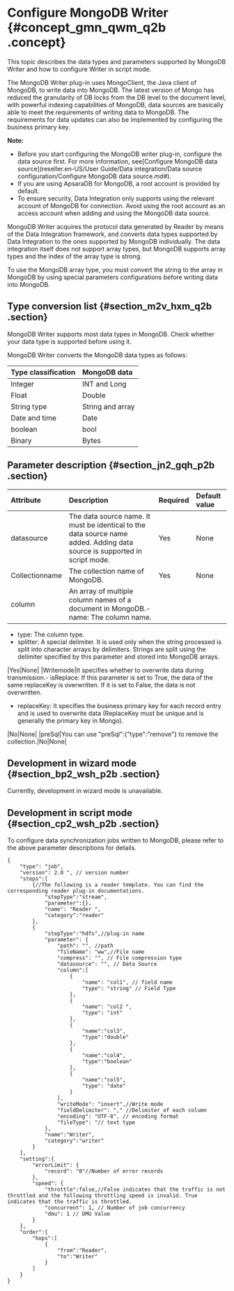# Configure MongoDB Writer {#concept_gmn_qwm_q2b .concept}

This topic describes the data types and parameters supported by MongoDB Writer and how to configure Writer in script mode.

The MongoDB Writer plug-in uses MongoClient, the Java client of MongoDB, to write data into MongoDB. The latest version of Mongo has reduced the granularity of DB locks from the DB level to the document level, with powerful indexing capabilities of MongoDB, data sources are basically able to meet the requirements of writing data to MongoDB. The requirements for data updates can also be implemented by configuring the business primary key.

**Note:** 

-   Before you start configuring the MongoDB writer plug-in, configure the data source first. For more information, see[Configure MongoDB data source](reseller.en-US/User Guide/Data integration/Data source configuration/Configure MongoDB data source.md#).
-   If you are using ApsaraDB for MongoDB, a root account is provided by default.
-   To ensure security, Data Integration only supports using the relevant account of MongoDB for connection. Avoid using the root account as an access account when adding and using the MongoDB data source.

MongoDB Writer acquires the protocol data generated by Reader by means of the Data Integration framework, and converts data types supported by Data Integration to the ones supported by MongoDB individually. The data integration itself does not support array types, but MongoDB supports array types and the index of the array type is strong.

To use the MongoDB array type, you must convert the string to the array in MongoDB by using special parameters configurations before writing data into MongoDB.

## Type conversion list {#section_m2v_hxm_q2b .section}

MongoDB Writer supports most data types in MongoDB. Check whether your data type is supported before using it.

MongoDB Writer converts the MongoDB data types as follows:

|Type classification|MongoDB data|
|:------------------|:-----------|
|Integer|INT and Long|
|Float|Double|
|String type|String and array|
|Date and time|Date|
|boolean|bool|
|Binary|Bytes|

## Parameter description​ {#section_jn2_gqh_p2b .section}

|Attribute|Description|Required|Default value|
|:--------|:----------|:-------|:------------|
|datasource|The data source name. It must be identical to the data source name added. Adding data source is supported in script mode.|Yes|None|
|Collectionname|The collection name of MongoDB.|Yes|None|
|column|An array of multiple column names of a document in MongoDB.-   name: The column name.
-   type: The column type.
-   splitter: A special delimiter. It is used only when the string processed is split into character arrays by delimiters. Strings are split using the delimiter specified by this parameter and stored into MongoDB arrays.

|Yes|None|
|Writemode|It specifies whether to overwrite data during transmission.-   isReplace: If this parameter is set to True, the data of the same replaceKey is overwritten. If it is set to False, the data is not overwritten.
-   replaceKey: It specifies the business primary key for each record entry and is used to overwrite data \(ReplaceKey must be unique and is generally the primary key in Mongo\).

|No|None|
|preSql|You can use "preSql":\{"type":"remove"\} to remove the collection.|No|None|

## Development in wizard mode {#section_bp2_wsh_p2b .section}

Currently, development in wizard mode is unavailable.

## Development in script mode {#section_cp2_wsh_p2b .section}

To configure data synchronization jobs written to MongoDB, please refer to the above parameter descriptions for details.

```
{
    "type": "job",
    "version": 2.0 ", // version number
    "steps":[
        {//The following is a reader template. You can find the corresponding reader plug-in documentations.
            "stepType":"stream",
            "parameter":{},
            "name": "Reader ",
            "category":"reader"
        },
        {
            "stepType":"hdfs",//plug-in name
            "parameter": {
                "path": "", //path
                "fileName": "ww",//File name
                "compress": "", // File compression type
                "datasource": "", // Data Source
                "column":[
                    {
                        "name": "col1", // field name
                        "type": "string" // Field Type
                    },
                    {
                        "name": "col2 ",
                        "type": "int"
                    },
                    {
                        "name":"col3",
                        "type":"double"
                    },
                    {
                        "name":"col4",
                        "type":"boolean"
                    },
                    {
                        "name":"col5",
                        "type": "date"
                    }
                ],
                "writeMode": "insert",//Write mode
                "fieldDelimiter": "," //Delimiter of each column
                "encoding": "UTF-8", // encoding format
                "fileType": "// text type
            },
            "name":"Writer",
            "category":"writer"
        }
    ],
    "setting":{
        "errorLimit": {
            "record": "0"//Number of error records
        },
        "speed": {
            "throttle":false,//False indicates that the traffic is not throttled and the following throttling speed is invalid. True indicates that the traffic is throttled.
            "concurrent": 1, // Number of job concurrency
            "dmu": 1 // DMU Value
        }
    },
    "order":{
        "hops":[
            {
                "from":"Reader",
                "to":"Writer"
            }
        ]
    }
}
```

